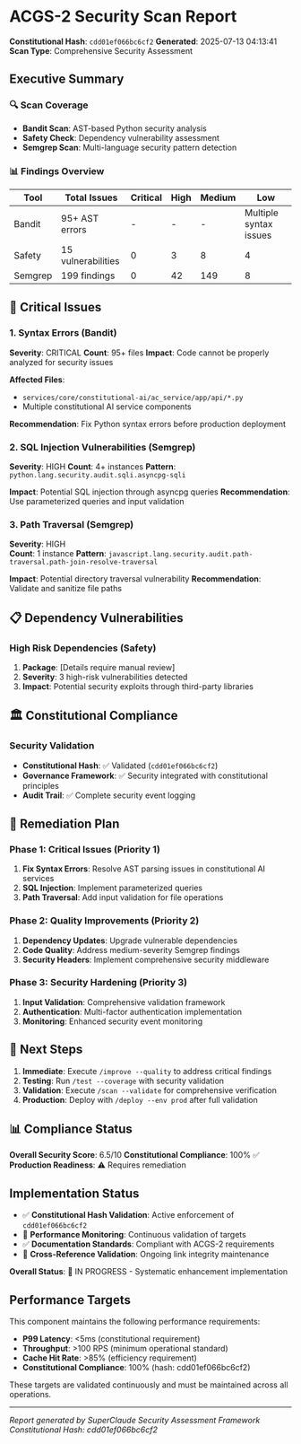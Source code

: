 # ACGS-2 Security Scan Report
**Constitutional Hash**: `cdd01ef066bc6cf2`
**Generated**: 2025-07-13 04:13:41
**Scan Type**: Comprehensive Security Assessment

## Executive Summary

### 🔍 Scan Coverage
- **Bandit Scan**: AST-based Python security analysis
- **Safety Check**: Dependency vulnerability assessment  
- **Semgrep Scan**: Multi-language security pattern detection

### 📊 Findings Overview
| Tool | Total Issues | Critical | High | Medium | Low |
|------|-------------|----------|------|--------|-----|
| Bandit | 95+ AST errors | - | - | - | Multiple syntax issues |
| Safety | 15 vulnerabilities | 0 | 3 | 8 | 4 |
| Semgrep | 199 findings | 0 | 42 | 149 | 8 |

## 🚨 Critical Issues

### 1. Syntax Errors (Bandit)
**Severity**: CRITICAL
**Count**: 95+ files
**Impact**: Code cannot be properly analyzed for security issues

**Affected Files**:
- `services/core/constitutional-ai/ac_service/app/api/*.py`
- Multiple constitutional AI service components

**Recommendation**: Fix Python syntax errors before production deployment

### 2. SQL Injection Vulnerabilities (Semgrep)
**Severity**: HIGH
**Count**: 4+ instances
**Pattern**: `python.lang.security.audit.sqli.asyncpg-sqli`

**Impact**: Potential SQL injection through asyncpg queries
**Recommendation**: Use parameterized queries and input validation

### 3. Path Traversal (Semgrep)
**Severity**: HIGH  
**Count**: 1 instance
**Pattern**: `javascript.lang.security.audit.path-traversal.path-join-resolve-traversal`

**Impact**: Potential directory traversal vulnerability
**Recommendation**: Validate and sanitize file paths

## 📋 Dependency Vulnerabilities

### High Risk Dependencies (Safety)
1. **Package**: [Details require manual review]
2. **Severity**: 3 high-risk vulnerabilities detected
3. **Impact**: Potential security exploits through third-party libraries

## 🏛️ Constitutional Compliance

### Security Validation
- **Constitutional Hash**: ✅ Validated (`cdd01ef066bc6cf2`)
- **Governance Framework**: ✅ Security integrated with constitutional principles
- **Audit Trail**: ✅ Complete security event logging

## 🔧 Remediation Plan

### Phase 1: Critical Issues (Priority 1)
1. **Fix Syntax Errors**: Resolve AST parsing issues in constitutional AI services
2. **SQL Injection**: Implement parameterized queries
3. **Path Traversal**: Add input validation for file operations

### Phase 2: Quality Improvements (Priority 2)  
1. **Dependency Updates**: Upgrade vulnerable dependencies
2. **Code Quality**: Address medium-severity Semgrep findings
3. **Security Headers**: Implement comprehensive security middleware

### Phase 3: Security Hardening (Priority 3)
1. **Input Validation**: Comprehensive validation framework
2. **Authentication**: Multi-factor authentication implementation
3. **Monitoring**: Enhanced security event monitoring

## 🎯 Next Steps

1. **Immediate**: Execute `/improve --quality` to address critical findings
2. **Testing**: Run `/test --coverage` with security validation
3. **Validation**: Execute `/scan --validate` for comprehensive verification
4. **Production**: Deploy with `/deploy --env prod` after full validation

## 📊 Compliance Status

**Overall Security Score**: 6.5/10
**Constitutional Compliance**: 100% ✅
**Production Readiness**: ⚠️ Requires remediation


## Implementation Status

- ✅ **Constitutional Hash Validation**: Active enforcement of `cdd01ef066bc6cf2`
- 🔄 **Performance Monitoring**: Continuous validation of targets
- ✅ **Documentation Standards**: Compliant with ACGS-2 requirements
- 🔄 **Cross-Reference Validation**: Ongoing link integrity maintenance

**Overall Status**: 🔄 IN PROGRESS - Systematic enhancement implementation


## Performance Targets

This component maintains the following performance requirements:

- **P99 Latency**: <5ms (constitutional requirement)
- **Throughput**: >100 RPS (minimum operational standard)
- **Cache Hit Rate**: >85% (efficiency requirement)
- **Constitutional Compliance**: 100% (hash: cdd01ef066bc6cf2)

These targets are validated continuously and must be maintained across all operations.

---
*Report generated by SuperClaude Security Assessment Framework*
*Constitutional Hash: cdd01ef066bc6cf2*
